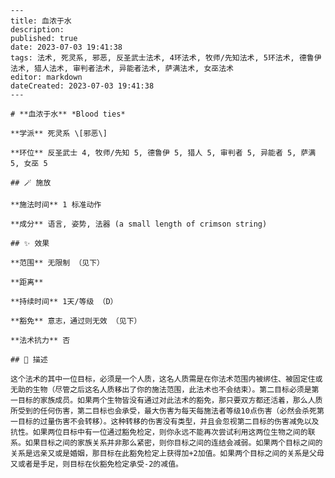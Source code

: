 
    ---
    title: 血浓于水
    description: 
    published: true
    date: 2023-07-03 19:41:38
    tags: 法术, 死灵系, 邪恶, 反圣武士法术, 4环法术, 牧师/先知法术, 5环法术, 德鲁伊法术, 猎人法术, 审判者法术, 异能者法术, 萨满法术, 女巫法术
    editor: markdown
    dateCreated: 2023-07-03 19:41:38
    ---

    # **血浓于水** *Blood ties*

    **学派** 死灵系 \[邪恶\] 

    **环位** 反圣武士 4, 牧师/先知 5, 德鲁伊 5, 猎人 5, 审判者 5, 异能者 5, 萨满 5, 女巫 5

    ## 🪄 施放

    **施法时间** 1 标准动作

    **成分** 语言, 姿势, 法器 (a small length of crimson string)

    ## ✨ 效果  

    **范围** 无限制 （见下）

    **距离**   

    **持续时间** 1天/等级 （D） 

    **豁免** 意志，通过则无效 （见下）

    **法术抗力** 否

    ## 📖 描述

    这个法术的其中一位目标，必须是一个人质，这名人质需是在你法术范围内被绑住、被固定住或无助的生物（尽管之后这名人质移出了你的施法范围，此法术也不会结束）。第二目标必须是第一目标的家族成员。如果两个生物皆没有通过对此法术的豁免，那只要双方都还活着，那么人质所受到的任何伤害，第二目标也会承受，最大伤害为每天每施法者等级10点伤害（必然会杀死第一目标的过量伤害不会转移）。这种转移的伤害没有类型，并且会忽视第二目标的伤害减免以及抗性。如果两位目标中有一位通过豁免检定，则你永远不能再次尝试利用这两位生物之间的联系。如果目标之间的家族关系并非那么紧密，则你目标之间的连结会减弱。如果两个目标之间的关系是远亲又或是婚姻，那目标在此豁免检定上获得加+2加值。如果两个目标之间的关系是父母又或者是手足，则目标在伙豁免检定承受-2的减值。
    